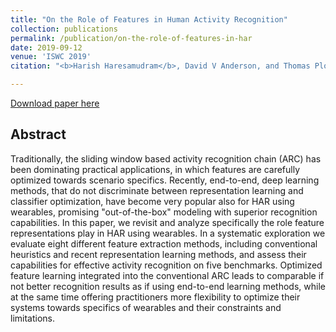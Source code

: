 ```yaml
---
title: "On the Role of Features in Human Activity Recognition"
collection: publications
permalink: /publication/on-the-role-of-features-in-har
date: 2019-09-12
venue: 'ISWC 2019'
citation: "<b>Harish Haresamudram</b>, David V Anderson, and Thomas Ploetz. On the role of features in human activity recognition. In Proceedings of the 23rd International Symposium on Wearable Computers, pages 78-88. ACM, 2019."

---
```


[Download paper here](paperurl: 'http://harkash.github.io/files/on-the-role-of-features-in-har.pdf')

## Abstract
Traditionally, the sliding window based activity recognition
chain (ARC) has been dominating practical applications,
in which features are carefully optimized towards scenario
specifics. Recently, end-to-end, deep learning methods, that
do not discriminate between representation learning and
classifier optimization, have become very popular also for
HAR using wearables, promising "out-of-the-box" modeling
with superior recognition capabilities. In this paper, we revisit
and analyze specifically the role feature representations
play in HAR using wearables. In a systematic exploration we
evaluate eight different feature extraction methods, including
conventional heuristics and recent representation learning
methods, and assess their capabilities for effective activity
recognition on five benchmarks. Optimized feature learning
integrated into the conventional ARC leads to comparable if
not better recognition results as if using end-to-end learning
methods, while at the same time offering practitioners
more flexibility to optimize their systems towards specifics
of wearables and their constraints and limitations.